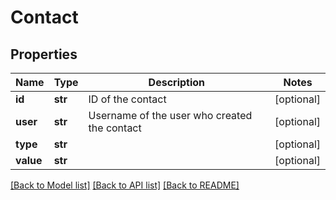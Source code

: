 # Contact

## Properties
Name | Type | Description | Notes
------------ | ------------- | ------------- | -------------
**id** | **str** | ID of the contact | [optional] 
**user** | **str** | Username of the user who created the contact | [optional] 
**type** | **str** |  | [optional] 
**value** | **str** |  | [optional] 

[[Back to Model list]](../README.md#documentation-for-models) [[Back to API list]](../README.md#documentation-for-api-endpoints) [[Back to README]](../README.md)


